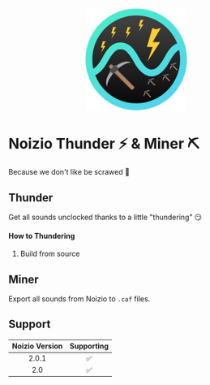 
# <div align="center"><img src='logo.png' height='200' alt='Logo'></div>

# Noizio Thunder :zap: & Miner :pick:
Because we don't like be scrawed :money_with_wings:

## Thunder
Get all sounds unclocked thanks to a little "thundering" :smirk:

#### How to Thundering

1. Build from source

## Miner
Export all sounds from Noizio to `.caf` files.


## Support
| Noizio Version | Supporting |
|:-:|:-:|
| 2.0.1 | :white_check_mark:  |
| 2.0 | :white_check_mark:  |
